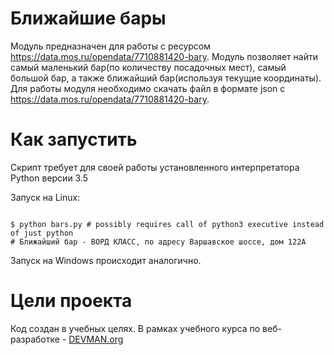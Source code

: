 # Ближайшие бары

Модуль предназначен для работы с ресурсом https://data.mos.ru/opendata/7710881420-bary.
Модуль позволяет найти самый маленький бар(по количеству посадочных мест), самый большой бар,
а также ближайший бар(используя текущие координаты).
Для работы модуля необходимо скачать файл в формате json c https://data.mos.ru/opendata/7710881420-bary.

# Как запустить

Скрипт требует для своей работы установленного интерпретатора Python версии 3.5

Запуск на Linux:

```#!bash

$ python bars.py # possibly requires call of python3 executive instead of just python
# Ближайший бар - ВОРД КЛАСС, по адресу Варшавское шоссе, дом 122А

```

Запуск на Windows происходит аналогично.

# Цели проекта

Код создан в учебных целях. В рамках учебного курса по веб-разработке - [DEVMAN.org](https://devman.org)
